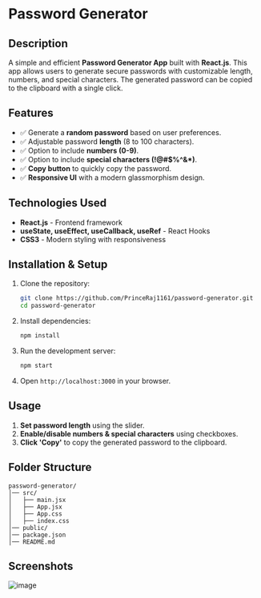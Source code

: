 # Password Generator

## Description
A simple and efficient **Password Generator App** built with **React.js**. This app allows users to generate secure passwords with customizable length, numbers, and special characters. The generated password can be copied to the clipboard with a single click.

## Features
- ✅ Generate a **random password** based on user preferences.
- ✅ Adjustable password **length** (8 to 100 characters).
- ✅ Option to include **numbers (0-9)**.
- ✅ Option to include **special characters (!@#$%^&*)**.
- ✅ **Copy button** to quickly copy the password.
- ✅ **Responsive UI** with a modern glassmorphism design.

## Technologies Used
- **React.js** - Frontend framework
- **useState, useEffect, useCallback, useRef** - React Hooks
- **CSS3** - Modern styling with responsiveness

## Installation & Setup
1. Clone the repository:
   ```sh
   git clone https://github.com/PrinceRaj1161/password-generator.git
   cd password-generator
   ```
2. Install dependencies:
   ```sh
   npm install
   ```
3. Run the development server:
   ```sh
   npm start
   ```
4. Open `http://localhost:3000` in your browser.

## Usage
1. **Set password length** using the slider.
2. **Enable/disable numbers & special characters** using checkboxes.
3. **Click 'Copy'** to copy the generated password to the clipboard.

## Folder Structure
```
password-generator/
│── src/
│   ├── main.jsx
│   ├── App.jsx
│   ├── App.css
│   ├── index.css
│── public/
│── package.json
│── README.md
```

## Screenshots
![image](https://github.com/user-attachments/assets/2de2d460-62bd-4331-ba92-24d92f3bd857)






